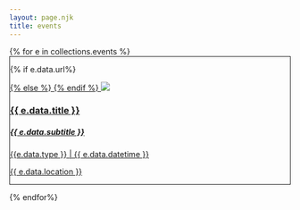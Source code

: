 ```yaml
---
layout: page.njk
title: events
---
```


<div class="row masonry" data-masonry='{"percentPosition": true }'>
  {% for e in collections.events %}

  <div class="item col-xs-7 col-sm-5 col-md-4 p-1 m-2 filter-overlay" style = "border-style:solid;border-width:0.1px">

{% if e.data.url%}

<a href = {{e.data.url}} class = "event">
  
{% else %}
    <a href = {{e.url}} class = "event">
{% endif %}
    <img class="img-fluid event filter" src = "{{e.data.img}}">
    <h3>{{ e.data.title }}</h3>
    <h5>{{ e.data.subtitle }}</h5>
    <p>{{e.data.type }} | {{ e.data.datetime }}</p>
    <p>{{ e.data.location }}</p>

  </a>
  </div>
  
  {% endfor%}
</div>
